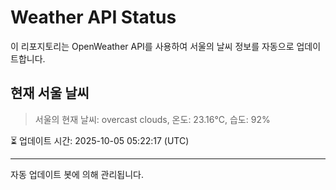 
# Weather API Status

이 리포지토리는 OpenWeather API를 사용하여 서울의 날씨 정보를 자동으로 업데이트합니다.

## 현재 서울 날씨
> 서울의 현재 날씨: overcast clouds, 온도: 23.16°C, 습도: 92%

⏳ 업데이트 시간: 2025-10-05 05:22:17 (UTC)

---
자동 업데이트 봇에 의해 관리됩니다.
